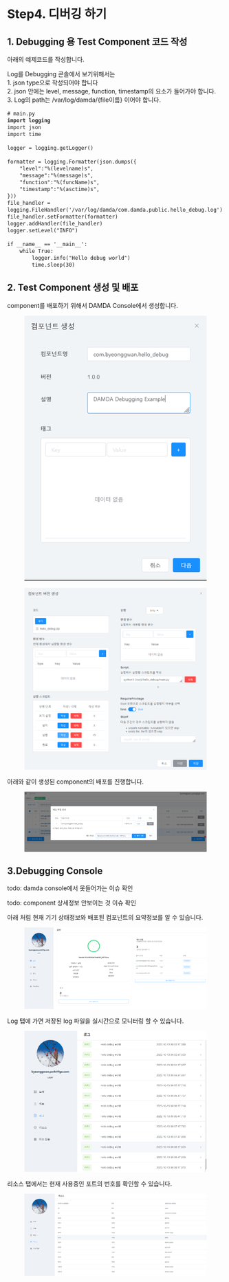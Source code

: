 # Step4. 디버깅 하기

## 1. Debugging 용 Test Component 코드 작성

아래의 예제코드를 작성합니다.

Log를 Debugging 콘솔에서 보기위해서는\
&#x20;   1\.  json type으로 작성되어야 합니다\
&#x20;   2\. json 안에는 level, message, function, timestamp의 요소가 들어가야 합니다.\
&#x20;   3\. Log의 path는 /var/log/damda/{file이름} 이어야 합니다.

<pre><code># main.py
<strong>import logging
</strong>import json
import time

logger = logging.getLogger()

formatter = logging.Formatter(json.dumps({
    "level":"%(levelname)s",
    "message":"%(message)s",
    "function":"%(funcName)s",
    "timestamp":"%(asctime)s",
}))
file_handler = logging.FileHandler('/var/log/damda/com.damda.public.hello_debug.log')
file_handler.setFormatter(formatter)
logger.addHandler(file_handler)
logger.setLevel("INFO")

if __name__ == '__main__':
    while True:
        logger.info("Hello debug world")
        time.sleep(30)</code></pre>

## 2. Test Component 생성 및 배포

component를 배포하기 위해서 DAMDA Console에서 생성합니다.

<figure><img src="../.gitbook/assets/image (16) (1).png" alt=""><figcaption></figcaption></figure>

<figure><img src="../.gitbook/assets/image (8) (3).png" alt=""><figcaption></figcaption></figure>

아래와 같이 생성된 component의 배포를 진행합니다.

<figure><img src="../.gitbook/assets/image (10) (1) (1).png" alt=""><figcaption></figcaption></figure>

## 3.Debugging Console

todo: damda console에서 못들어가는 이슈 확인

todo: component 상세정보 안보이는 것 이슈 확인

아래 처럼 현재 기기 상태정보와 배포된 컴포넌트의 요약정보를 알 수 있습니다.

<figure><img src="../.gitbook/assets/image (4).png" alt=""><figcaption></figcaption></figure>

Log 탭에 가면 저장된 log 파일을 실시간으로 모니터링 할 수 있습니다.

<figure><img src="../.gitbook/assets/image (7) (2).png" alt=""><figcaption></figcaption></figure>

리소스 탭에서는 현재 사용중인 포트의 번호를 확인할 수 있습니다.

<figure><img src="../.gitbook/assets/image (6) (2).png" alt=""><figcaption></figcaption></figure>
